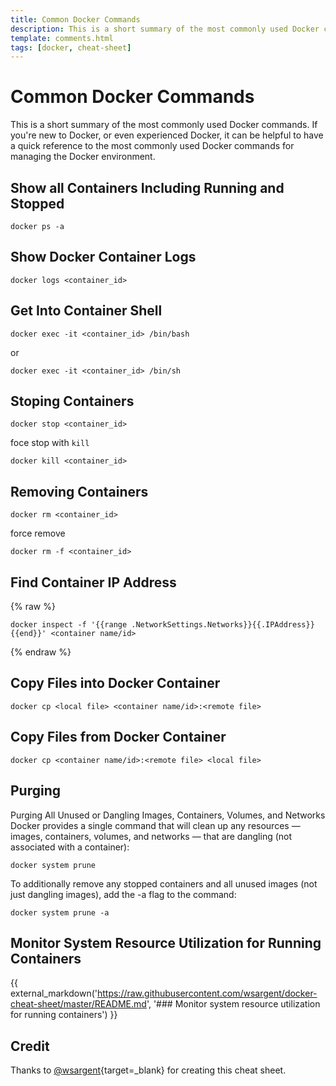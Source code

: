 ```yaml
---
title: Common Docker Commands
description: This is a short summary of the most commonly used Docker commands. If you're new to Docker, or even experienced Docker, it can be helpful to have a quick reference to the most commonly used Docker commands for managing the Docker environment
template: comments.html
tags: [docker, cheat-sheet]
---
```


# Common Docker Commands

This is a short summary of the most commonly used Docker commands. If you're new to Docker, or even experienced Docker, it can be helpful to have a quick reference to the most commonly used Docker commands for managing the Docker environment.

## Show all Containers Including Running and Stopped

```shell
docker ps -a
```

## Show Docker Container Logs

```shell
docker logs <container_id>
```

## Get Into Container Shell

```shell
docker exec -it <container_id> /bin/bash
```

or

```shell
docker exec -it <container_id> /bin/sh
```

## Stoping Containers

```shell
docker stop <container_id>
```

foce stop with `kill`

```shell
docker kill <container_id>
```

## Removing Containers

```shell
docker rm <container_id>
```

force remove

```shell
docker rm -f <container_id>
```

## Find Container IP Address

{% raw %}

```shell
docker inspect -f '{{range .NetworkSettings.Networks}}{{.IPAddress}}{{end}}' <container name/id>
```

{% endraw %}

## Copy Files into Docker Container

```shell
docker cp <local file> <container name/id>:<remote file>
```

## Copy Files from Docker Container

```shell
docker cp <container name/id>:<remote file> <local file>
```

## Purging

Purging All Unused or Dangling Images, Containers, Volumes, and Networks Docker provides a single command that will clean up any resources — images, containers, volumes, and networks — that are dangling (not associated with a container):

```shell
docker system prune
```

To additionally remove any stopped containers and all unused images (not just dangling images), add the -a flag to the command:

```shell
docker system prune -a
```

## Monitor System Resource Utilization for Running Containers

{{ external_markdown('https://raw.githubusercontent.com/wsargent/docker-cheat-sheet/master/README.md', '### Monitor system resource utilization for running containers') }}

## Credit

Thanks to [@wsargent][wsargent-url]{target=\_blank} for creating this cheat sheet.

<!-- appendices -->

[wsargent-url]: https://github.com/wsargent/docker-cheat-sheet 'wsargent Github Page'

<!-- end appendices -->
